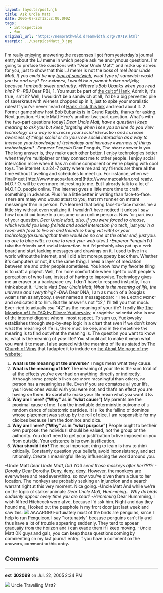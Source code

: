 ```yaml
---
layout: layouts/post.njk
title: Ask Uncle Matt
date: 2005-07-22T12:52:00.000Z
tags:
  - introspection
  - fun
original_url: 'https://nemorathwald.dreamwidth.org/70719.html'
userpic: ../userpics/Matt_3.jpg
---
```

I'm really enjoying answering the responses I got from yesterday's journal entry about the LJ meme in which people ask me anonymous questions. I'm going to preface the questions with "Dear Uncle Matt", and make up names for you, just to show that this LJ meme is not the boss of me! _Dear Uncle Matt, If you could be any [type of sandwich](http://en.wikipedia.org/wiki/Sandwiches), what type of sandwich would you be and why? For instance, I would be a peanut butter and jelly, because I am both sweet and nutty. \*Where's Bob Ubanks when you need him? :P -PBJ_ Dear PBJ, 1. You must be part of [the cult of Hank!](http://www.jhuger.com/kisshankbutt.php) Admit it, it's true, isn't it? Well, I wouldn't be a sandwich at all, I'd be a big perverted pile of sauerkraut with wieners chopped up in it, just to spite your moralistic rules! If you've never heard of [Hank, click this link](http://www.jhuger.com/kisshankbutt.php) and read about it. 2. Former game show host Bob Eubanks is in Grand Rapids, thanks for asking. Next question. -Uncle Matt Here's another two-part question. What's with the two-part questions today? _Dear Uncle Matt, have a question i keep meaning to ask you but keep forgeting when i see you on line do you view technology as a way to increase your social interaction and increase awerness of things social or do you view social interaction as a way to increase your knowledge of technology and increase awerness of things technological? -Emperor Penguin_ Dear Penguin, The short answer is yes. The long answer is, they make each other better. I enjoy technologies better when they're multiplayer or they connect me to other people. I enjoy social interaction more when it has an online component or we're playing with cool toys. The internet is a 24-7 party where me and my friends are there all the time without traveling and schedules to meet up. For instance, when we finally get [http://www.macoakfan.org](http://www.macoakfan.org) ready, M.O.F.O. will be even more interesting to me. But I already talk to a lot of M.O.F.O. people online. The internet gives a little more time to craft something in advance. Plus I'm a little better in writing than face-to-face. There are many who would attest to you, that I'm funnier on instant messenger than in person. I've learned that being face-to-face makes me a little shy without even realizing it. I wouldn't have noticed it unless I saw how I could cut loose in a costume or an online persona. Now for part two of your question. _Dear Uncle Matt, also, if you were forced to choose, which would you keep freinds and social interaction (no tech, just you in a room with food to live on and freinds to hang out with) or your technology(assuming that there would be no one at the other end, just you. no one to blog with, no one to read your web sites.) -Emperor Penguin_ I'd take the friends and social interaction, but I'd probably also put up a cork board and start tacking messages and drawings on it. I used to live in a world without the internet, and I did a lot more puppetry back then. Whether it's computers or not, it's the same thing. I need a layer of mediation between me and other people sometimes. You know how my favorite thing is to craft a project. Well, I'm more comfortable when I get to craft people's perception of who I am, instead of having to improvise. Technology gives me an eraser or a backspace key. I don't have to respond instantly, I can think about it. -Uncle Matt _Dear Uncle Matt, What is the meaning of life, the universe and everything? -DNA_ Dear DNA, I am as much of a Douglas Adams fan as anybody. I even named a messageboard "The Electric Monk" and dedicated it to him. But the answer's not "42," I'll tell you that much. Ever tried to actually _use_ "42" as the meaning of your life? I really like [The Meaning of Life FAQ by Eliezer Yudkowsky,](http://yudkowsky.net/tmol-faq/meaningoflife.html) a cognitive scientist who is one of the internet digerati whom I most respect. To sum up, Yudkowsky establishes through step-by-step logic in a chart that even if we don't know what the meaning of life is, there must be one, and in the meantime the meaning is to find out what the meaning is. The question you want to know is, what is the meaning of _your_ life? You should act to make it mean what you want it to mean. I also agreed with the meaning of life as stated by [The Church of Virus](http://www.churchofvirus.org/answers.html) that I adapted it to include on [the About Me page of my website:](http://www.nemorathwald.com/About_Me.htm)

1.  **What is the meaning of the universe?** Things mean what they cause.
2.  **What is the meaning of life?** The meaning of your life is the sum total of all the effects you've ever had on anything, directly or indirectly. Although some people's lives are more meaningful than others, no person has a meaningless life. Even if you are comatose all your life, your loved ones would wish you were not, and that's an effect you are having on them. Be careful to make your life mean what you want it to.
3.  **Why am I here? ("Why" as in "what cause")** My parents are the proximal cause of me. I am the inevitable deterministic outcome of a random dance of subatomic particles. It is like the falling of dominos whose placement was set up by the roll of dice. I am responsible for my choices because I am the dominos and dice.
4.  **Why am I here? ("Why" as in "what purpose")** People ought to be their own purpose: the individual should be valued, not the group or the authority. You don't need to get your justification to live imposed on you from outside. Your existence is its own justification.
5.  **What should I do?** The most important thing to learn is how to think critically. Constantly question your beliefs, avoid inconsistency, and act rationally. Create a meaningful life by influencing the world around you.

\-Uncle Matt _Dear Uncle Matt, Did YOU send those monkeys after her?!?!?! -Dorothy_ Dear Dorothy, Deny, deny, deny. However, the monkeys are everywhere and read everything, so now you've given them a clue to her location. The monkeys are probably seeking an injunction and a search warrant right at this very moment. Nice going. -Uncle Matt And while we're on the topic of stalker animals: _Dear Uncle Matt, Hummming....Why do birds suddenly appear every time you are near? -Hummming_ Dear Hummming, I wish Alfred Hitchcock were alive, because I'd ask him. Night and day they hound me. I looked out the peephole in my front door just last week and saw this: ![](http://pics.livejournal.com/matt_arnold/pic/0007bbz6) AAAARGH! Fortunately most of the birds are penguins, since I help to run Penguicon. I say "fortunately" because penguins can't fly and thus have a lot of trouble appearing suddenly. They tend to appear gradually from the horizon and I can evade them if I keep moving. -Uncle Matt OK guys and gals, you can keep those questions coming by commenting on my last journal entry. If you have a comment on the answers, comment to this entry.

## Comments

---

**[ext_302099](https://www.dreamwidth.org/users/ext_302099)** on Jul. 22, 2005 2:34 PM

![](http://www.mts.net/~arphaxad/matt.jpg) Uncle Travelling Matt?
